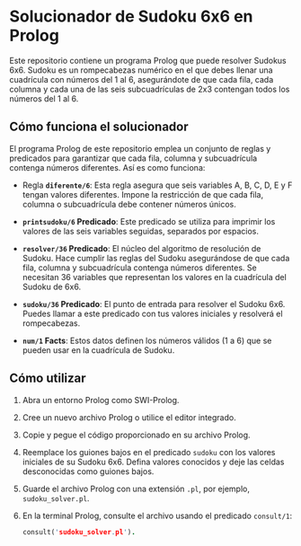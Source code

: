 # Solucionador de Sudoku 6x6 en Prolog

Este repositorio contiene un programa Prolog que puede resolver Sudokus 6x6. Sudoku es un rompecabezas numérico en el que debes llenar una cuadrícula con números del 1 al 6, asegurándote de que cada fila, cada columna y cada una de las seis subcuadrículas de 2x3 contengan todos los números del 1 al 6.

## Cómo funciona el solucionador

El programa Prolog de este repositorio emplea un conjunto de reglas y predicados para garantizar que cada fila, columna y subcuadrícula contenga números diferentes. Así es como funciona:

- Regla **`diferente/6`**: Esta regla asegura que seis variables A, B, C, D, E y F tengan valores diferentes. Impone la restricción de que cada fila, columna o subcuadrícula debe contener números únicos.

- **`printsudoku/6` Predicado**: Este predicado se utiliza para imprimir los valores de las seis variables seguidas, separados por espacios.

- **`resolver/36` Predicado**: El núcleo del algoritmo de resolución de Sudoku. Hace cumplir las reglas del Sudoku asegurándose de que cada fila, columna y subcuadrícula contenga números diferentes. Se necesitan 36 variables que representan los valores en la cuadrícula del Sudoku de 6x6.

- **`sudoku/36` Predicado**: El punto de entrada para resolver el Sudoku 6x6. Puedes llamar a este predicado con tus valores iniciales y resolverá el rompecabezas.

- **`num/1` Facts**: Estos datos definen los números válidos (1 a 6) que se pueden usar en la cuadrícula de Sudoku.

## Cómo utilizar

1. Abra un entorno Prolog como SWI-Prolog.

2. Cree un nuevo archivo Prolog o utilice el editor integrado.

3. Copie y pegue el código proporcionado en su archivo Prolog.

4. Reemplace los guiones bajos en el predicado `sudoku` con los valores iniciales de su Sudoku 6x6. Defina valores conocidos y deje las celdas desconocidas como guiones bajos.

5. Guarde el archivo Prolog con una extensión `.pl`, por ejemplo, `sudoku_solver.pl`.

6. En la terminal Prolog, consulte el archivo usando el predicado `consult/1`:

    ```prolog
    consult('sudoku_solver.pl').